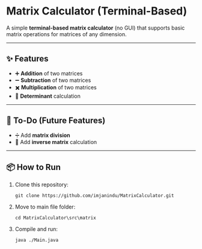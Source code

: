 # Matrix Calculator (Terminal-Based)

A simple **terminal-based matrix calculator** (no GUI) that supports basic matrix operations for matrices of any dimension.

---

## ✨ Features
- ➕ **Addition** of two matrices  
- ➖ **Subtraction** of two matrices  
- ✖️ **Multiplication** of two matrices  
- 🔢 **Determinant** calculation  

---

## 🚀 To-Do (Future Features)
- ➗ Add **matrix division**  
- 🔄 Add **inverse matrix** calculation  

---

## 📦 How to Run
1. Clone this repository:

   ```
   git clone https://github.com/imjanindu/MatrixCalculator.git
   ```
2. Move to main file folder:

   ```
   cd MatrixCalculator\src\matrix
   ```
3. Compile and run:

   ```
   java ./Main.java
   ```
